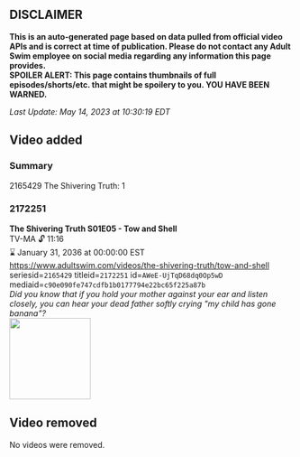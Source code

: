 ## DISCLAIMER
**This is an auto-generated page based on data pulled from official video APIs and is correct at time of publication. Please do not contact any Adult Swim employee on social media regarding any information this page provides.**  
**SPOILER ALERT: This page contains thumbnails of full episodes/shorts/etc. that might be spoilery to you. YOU HAVE BEEN WARNED.**  

_Last Update: May 14, 2023 at 10:30:19 EDT_
## Video added
### Summary
2165429 The Shivering Truth: 1  
### 2172251
**The Shivering Truth S01E05 - Tow and Shell**  
TV-MA 🔓 11:16  
⌛ January 31, 2036 at 00:00:00 EST  
https://www.adultswim.com/videos/the-shivering-truth/tow-and-shell  
seriesid=`2165429` titleid=`2172251` id=`AWeE-UjTqD68dq0Op5wD` mediaid=`c90e090fe747cdfb1b0177794e22bc65f225a87b`  
_Did you know that if you hold your mother against your ear and listen closely, you can hear your dead father softly crying "my child has gone banana"?_  
<a href="https://i.cdn.turner.com/adultswim/big/image-upload/thumbnails/thumb-2_image-15452410357433.jpg"><img src="https://i.cdn.turner.com/adultswim/big/image-upload/thumbnails/thumb-2_image-15452410357433.jpg" height="144px" /></a>
## Video removed
No videos were removed.  
